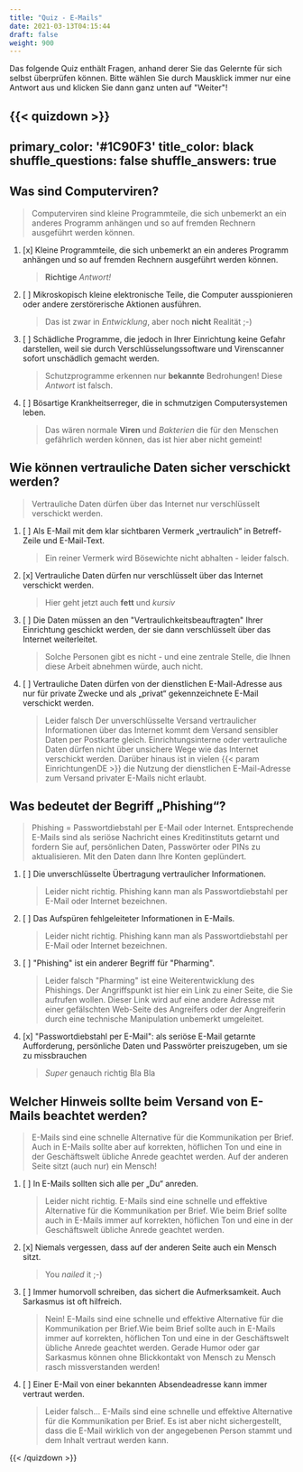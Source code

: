 ```yaml
---
title: "Quiz - E-Mails"
date: 2021-03-13T04:15:44
draft: false
weight: 900
---
```


Das folgende Quiz enthält Fragen, anhand derer Sie das Gelernte für sich selbst überprüfen können. Bitte wählen Sie durch Mausklick immer nur eine Antwort aus und klicken Sie dann ganz unten auf "Weiter"!

{{< quizdown >}}
---
primary_color: '#1C90F3'
title_color: black
shuffle_questions: false
shuffle_answers: true
---

## Was sind Computerviren?

> Computerviren sind kleine Programmteile, die sich unbemerkt an ein anderes Programm anhängen und so auf fremden Rechnern ausgeführt werden können.


1. [x] Kleine Programmteile, die sich unbemerkt an ein anderes Programm anhängen und so auf fremden Rechnern ausgeführt werden können.
	> **Richtige** _Antwort!_
2. [ ] Mikroskopisch kleine elektronische Teile, die Computer ausspionieren oder andere zerstörerische Aktionen ausführen.
	> Das ist zwar in _Entwicklung_, aber noch **nicht** Realität ;-)
3. [ ] Schädliche Programme, die jedoch in Ihrer Einrichtung keine Gefahr darstellen, weil sie durch Verschlüsselungssoftware und Virenscanner sofort unschädlich gemacht werden.
	> Schutzprogramme erkennen nur **bekannte** Bedrohungen! Diese _Antwort_ ist falsch.
4. [ ] Bösartige Krankheitserreger, die in schmutzigen Computersystemen leben.
	> Das wären normale **Viren** und _Bakterien_ die für den Menschen gefährlich werden können, das ist hier aber nicht gemeint!

## Wie können vertrauliche Daten sicher verschickt werden?

> Vertrauliche Daten dürfen über das Internet nur verschlüsselt verschickt werden.

1. [ ] Als E-Mail mit dem klar sichtbaren Vermerk „vertraulich“ in Betreff-Zeile und E-Mail-Text.
	> Ein reiner Vermerk wird Bösewichte nicht abhalten - leider falsch.
2. [x] Vertrauliche Daten dürfen nur verschlüsselt über das Internet verschickt werden.
	> Hier geht jetzt auch **fett** und _kursiv_
3. [ ] Die Daten müssen an den "Vertraulichkeitsbeauftragten" Ihrer Einrichtung geschickt werden, der sie dann verschlüsselt über das Internet weiterleitet.
	> Solche Personen gibt es nicht - und eine zentrale Stelle, die Ihnen diese Arbeit abnehmen würde, auch nicht.
4. [ ] Vertrauliche Daten dürfen von der dienstlichen E-Mail-Adresse aus nur für private Zwecke und als „privat“ gekennzeichnete E-Mail verschickt werden. 
	> Leider falsch
	> Der unverschlüsselte Versand vertraulicher Informationen über das Internet kommt dem Versand sensibler Daten per Postkarte gleich. Einrichtungsinterne oder vertrauliche Daten dürfen nicht über unsichere Wege wie das Internet verschickt werden. Darüber hinaus ist in vielen {{< param EinrichtungenDE >}} die Nutzung der dienstlichen E-Mail-Adresse zum Versand privater E-Mails nicht erlaubt.

## Was bedeutet der Begriff „Phishing“?

> Phishing = Passwortdiebstahl per E-Mail oder Internet. Entsprechende E-Mails sind als seriöse Nachricht eines Kreditinstituts getarnt und fordern Sie auf, persönlichen Daten, Passwörter oder PINs zu aktualisieren. Mit den Daten dann Ihre Konten geplündert.

1. [ ] Die unverschlüsselte Übertragung vertraulicher Informationen. 
	> Leider nicht richtig. Phishing kann man als Passwortdiebstahl per E-Mail oder Internet bezeichnen.
2. [ ] Das Aufspüren fehlgeleiteter Informationen in E-Mails.
	> Leider nicht richtig. Phishing kann man als Passwortdiebstahl per E-Mail oder Internet bezeichnen.
3. [ ] "Phishing" ist ein anderer Begriff für "Pharming". 
	> Leider falsch "Pharming" ist eine Weiterentwicklung des Phishings. Der Angriffspunkt ist hier ein Link zu einer Seite, die Sie aufrufen wollen. Dieser Link wird auf eine andere Adresse mit einer gefälschten Web-Seite des Angreifers oder der Angreiferin durch eine technische Manipulation unbemerkt umgeleitet.
4. [x] "Passwortdiebstahl per E-Mail": als seriöse E-Mail getarnte Aufforderung, persönliche Daten und Passwörter preiszugeben, um sie zu missbrauchen
    > *Super* genauch richtig Bla Bla

## Welcher Hinweis sollte beim Versand von E-Mails beachtet werden?

> E-Mails sind eine schnelle Alternative für die Kommunikation per Brief. Auch in E-Mails sollte aber auf korrekten, höflichen Ton und eine in der Geschäftswelt übliche Anrede geachtet werden. Auf der anderen Seite sitzt (auch nur) ein Mensch!

1. [ ] In E-Mails sollten sich alle per „Du“ anreden. 
	> Leider nicht richtig. E-Mails sind eine schnelle und effektive Alternative für die Kommunikation per Brief. Wie beim Brief sollte auch in E-Mails immer auf korrekten, höflichen Ton und eine in der Geschäftswelt übliche Anrede geachtet werden.
2. [x] Niemals vergessen, dass auf der anderen Seite auch ein Mensch sitzt.
	> You _nailed_ it ;-)
3. [ ] Immer humorvoll schreiben, das sichert die Aufmerksamkeit. Auch Sarkasmus ist oft hilfreich. 
	> Nein! E-Mails sind eine schnelle und effektive Alternative für die Kommunikation per Brief.Wie beim Brief sollte auch in E-Mails immer auf korrekten, höflichen Ton und eine in der Geschäftswelt übliche Anrede geachtet werden. Gerade Humor oder gar Sarkasmus können ohne Blickkontakt von Mensch zu Mensch rasch missverstanden werden!
4. [ ] Einer E-Mail von einer bekannten Absendeadresse kann immer vertraut werden.
	> Leider falsch...
	> E-Mails sind eine schnelle und effektive Alternative für die Kommunikation per Brief. Es ist aber nicht sichergestellt, dass die E-Mail wirklich von der angegebenen Person stammt und dem Inhalt vertraut werden kann.


{{< /quizdown >}}
